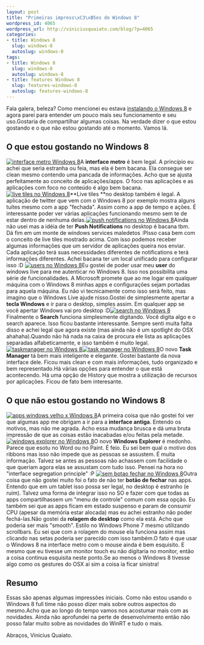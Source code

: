 ```yaml
--- 
layout: post
title: "Primeiras impress\xC3\xB5es do Windows 8"
wordpress_id: 4065
wordpress_url: http://viniciusquaiato.com/blog/?p=4065
categories: 
- title: Windows 8
  slug: windows-8
  autoslug: windows-8
tags: 
- title: Windows 8
  slug: windows-8
  autoslug: windows-8
- title: features Windows 8
  slug: features-windows-8
  autoslug: features-windows-8
---
```

Fala galera, beleza? Como mencionei eu estava [instalando o Windows 8](http://viniciusquaiato.com/blog/instalando-windows-8/) e agora parei para entender um pouco mais seu funcionamento e seu uso.Gostaria de compartilhar algumas coisas. Na verdade dizer o que estou gostando e o que não estou gostando até o momento. Vamos lá.

## O que estou gostando no Windows 8
[![interface metro Windows 8](http://viniciusquaiato.com/images_posts/metro--150x150.jpg "interface metro Windows 8")](http://viniciusquaiato.com/images_posts/metro-.jpg)A **interface metro** é bem legal. A princípio eu achei que seria estranha ou feia, mas ela é bem bacana. Ela consegue ser clean mesmo contendo uma pancada de informações. Acho que se ajusta perfeitamente ao conceito de aplicações/apps. O foco nas aplicações e as aplicações com foco no conteúdo é algo bem bacana.[![live tiles no Windows 8](http://viniciusquaiato.com/images_posts/live-tiles-150x150.jpg "live tiles no Windows 8")](http://viniciusquaiato.com/images_posts/live-tiles.jpg)**Live tiles **no desktop também é legal. A aplicação de twitter que vem com o Windows 8 por exemplo mostra alguns tuítes mesmo com a app "fechada". Assim como a app de tempo e ações. É interessante poder ver várias aplicações funcionando mesmo sem te de estar dentro de nenhuma delas.[![push notifications no Windows 8](http://viniciusquaiato.com/images_posts/push-notifications-150x150.jpg "push notifications no Windows 8")](http://viniciusquaiato.com/images_posts/push-notifications.jpg)Ainda não usei mas a idéia de ter **Push Notifications** no desktop é bacana tbm. Dá fim em um monte de windows services maledetos :PIsso casa bem com o conceito de live tiles mostrado acima. Com isso podemos receber algumas informações que um servidor de aplicações queira nos enviar. Cada aplicação terá suas necessidades diferentes de notifications e terá informações diferentes. Achei bacana ter um local unificado para configurar isso :D [![users no Windows 8](http://viniciusquaiato.com/images_posts/users-150x150.jpg "users no Windows 8")](http://viniciusquaiato.com/images_posts/users.jpg)Eu gostei de poder usar meu **user** do windows live para me autenticar no Windows 8. Isso nos possibilita uma série de funcionalidades. A Microsoft promete que ao me logar em qualquer máquina com o Windows 8 minhas apps e configurações sejam portadas para aquela máquina. Eu não vi tecnicamente como isso será feito, mas imagino que o Windows Live ajude nisso.Gostei de simplesmente apertar a **tecla Windows** e ir para o desktop, simples assim. Em qualquer app se você apertar Windows vai pro desktop :D[![search no Windows 8](http://viniciusquaiato.com/images_posts/search-150x150.jpg "search no Windows 8")](http://viniciusquaiato.com/images_posts/search.jpg)Finalmente o **Search** funciona simplesmente digitando. Você digita algo e o search aparece. Isso ficou bastante interessante. Sempre senti muita falta disso e achei legal que agora existe (mas ainda não é um spotlight do OSX ahahaha).Quando não há nada na caixa de procura ele lista as aplicações separadas alfabeticamente, e isso também é muito legal.[![taskmanager no Windows 8](http://viniciusquaiato.com/images_posts/taskmanager-1-150x150.jpg "taskmanager no Windows 8")](http://viniciusquaiato.com/images_posts/taskmanager-1.jpg)[![task manager no Windows 8](http://viniciusquaiato.com/images_posts/task-manager-2-150x150.jpg "task manager no Windows 8")](http://viniciusquaiato.com/images_posts/task-manager-2.jpg)O novo **Task Manager** tá bem mais inteligente e elegante. Gostei bastante da nova interface dele. Ficou mais clean e com mais informações, tudo organizado e bem representado.Há várias opções para entender o que está acontecendo. Há uma opção de History que mostra a utilização de recursos por aplicações. Ficou de fato bem interesante. 

## O que não estou gostando no Windows 8
[![apps windows velho x Windows 8](http://viniciusquaiato.com/images_posts/app-windows-velho-150x150.jpg "apps windows velho x Windows 8")](http://viniciusquaiato.com/images_posts/app-windows-velho.jpg)A primeira coisa que não gostei foi ver que algumas app me obrigam a ir para a **interface antiga**. Entendo os motivos, mas não me agrada. Acho essa mudança brusca e dá uma bruta impressão de que as coisas estão inacabadas e/ou feitas pela metade. [![windows explorer no Windows 8](http://viniciusquaiato.com/images_posts/windows-explorer-150x150.jpg "windows explorer no Windows 8")](http://viniciusquaiato.com/images_posts/windows-explorer.jpg)O novo **Windows Explorer** é medonho. Parece que esotu no Word ou no Paint. É feio. Eu sei bem qual o motivo dos ribbons mas isso não impede que as pessoas se assustem. É muita informação. Talvez se antes as pessoas não achassem com facilidade o que queriam agora elas se assustam com tudo isso. Pensei na hora no "interface segregation principle" :P [![sem botao fechar no Windows 8](http://viniciusquaiato.com/images_posts/sem-botao-fechar-150x150.jpg "sem botao fechar no Windows 8")](http://viniciusquaiato.com/images_posts/sem-botao-fechar.jpg)Outra coisa que não gostei muito foi o fato de não ter **botão de fechar** nas apps. Entendo que em um tablet isso possa ser legal, no desktop é estranho (e ruim). Talvez uma forma de integrar isso no SO e fazer com que todas as apps compartilhassem um "menu de controle" comum com essa opção. Eu também sei que as apps ficam em estado suspenso e param de consumir CPU (apesar da memória estar alocada) mas eu achei estranho não poder fechá-las.Não gostei da **rolagem do desktop** como ela está. Acho que poderia ser mais "smooth". Estilo no Windows Phone 7 mesmo utilizando scrollbars. Eu sei que com a rolagem do mouse ela funciona assim mas clicando nas setas poderia ser parecido com isso também.O fato é que usar o Windows 8 na interface metro com o mouse ainda é bem esquisito. E mesmo que eu tivesse um monitor touch eu não digitaria no monitor, então a coisa continua esquisita neste ponto.Se ao menos o Windows 8 tivesse algo como os gestures do OSX aí sim a coisa ia ficar sinistra!

## Resumo
Essas são apenas algumas impressões iniciais. Como não estou usando o Windows 8 full time não posso dizer mais sobre outros aspectos do mesmo.Acho que ao longo do tempo vamos nos acostumar mais com as novidades. Ainda não aprofundei na perte de desenvolvimento então não posso falar muito sobre as novidades do WinRT e tudo o mais.

Abraços,
Vinicius Quaiato.
